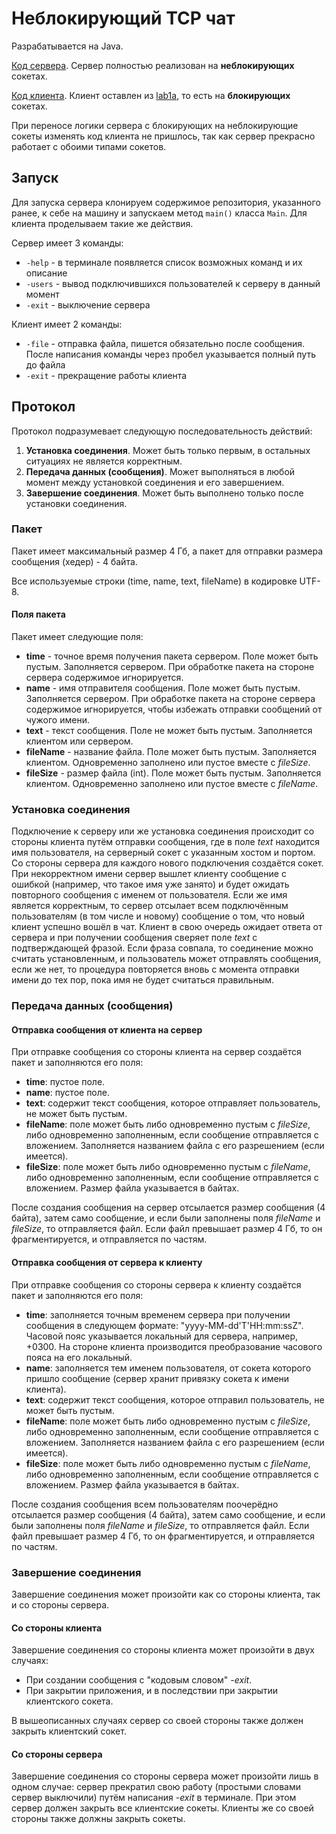 # Неблокирующий TCP чат

Разрабатывается на Java.

[Код сервера](https://github.com/alexnevskiy/ServerTCP/tree/non-blocking). Сервер полностью реализован на **неблокирующих** сокетах.

[Код клиента](https://github.com/alexnevskiy/ClientTCP/tree/non-blocking). Клиент оставлен из [lab1a](https://github.com/alexnevskiy/ClientTCP), то есть на **блокирующих** сокетах.

При переносе логики сервера с блокирующих на неблокирующие сокеты изменять код клиента не пришлось, так как сервер прекрасно работает с обоими типами сокетов.

## Запуск

Для запуска сервера клонируем содержимое репозитория, указанного ранее, к себе на машину и запускаем метод `main()` класса `Main`. Для клиента проделываем такие же действия.

Сервер имеет 3 команды:

- `-help` - в терминале появляется список возможных команд и их описание
- `-users` - вывод подключившихся пользователей к серверу в данный момент
- `-exit` - выключение сервера

Клиент имеет 2 команды:

- `-file` - отправка файла, пишется обязательно после сообщения. После написания команды через пробел указывается полный путь до файла
- `-exit` - прекращение работы клиента

## Протокол

Протокол подразумевает следующую последовательность действий:

1. **Установка соединения**. Может быть только первым, в остальных ситуациях не является корректным.
2. **Передача данных (сообщения)**. Может выполняться в любой момент между установкой соединения и его завершением.
3. **Завершение соединения**. Может быть выполнено только после установки соединения.

### Пакет

Пакет имеет максимальный размер 4 Гб, а пакет для отправки размера сообщения (хедер) - 4 байта.

Все используемые строки (time, name, text, fileName) в кодировке UTF-8.

#### Поля пакета

Пакет имеет следующие поля:

- **time** - точное время получения пакета сервером. Поле может быть пустым. Заполняется сервером. При обработке пакета на стороне сервера содержимое игнорируется.
- **name** - имя отправителя сообщения. Поле может быть пустым. Заполняется сервером. При обработке пакета на стороне сервера содержимое игнорируется, чтобы избежать отправки сообщений от чужого имени.
- **text** - текст сообщения. Поле не может быть пустым. Заполняется клиентом или сервером.
- **fileName** - название файла. Поле может быть пустым. Заполняется клиентом. Одновременно заполнено или пустое вместе с *fileSize*.
- **fileSize** - размер файла (int). Поле может быть пустым. Заполняется клиентом. Одновременно заполнено или пустое вместе с *fileName*.

### Установка соединения

Подключение к серверу или же установка соединения происходит со стороны клиента путём отправки сообщения, где в поле *text* находится имя пользователя, на серверный сокет с указанным хостом и портом. Со стороны сервера для каждого нового подключения создаётся сокет. При некорректном имени сервер вышлет клиенту сообщение с ошибкой (например, что такое имя уже занято) и будет ожидать повторного сообщения с именем от пользователя. Если же имя является корректным, то сервер отсылает всем подключённым пользователям (в том числе и новому) сообщение о том, что новый клиент успешно вошёл в чат. Клиент в свою очередь ожидает ответа от сервера и при получении сообщения сверяет поле *text* c подтверждающей фразой. Если фраза совпала, то соединение можно считать установленным, и пользователь может отправлять сообщения, если же нет, то процедура повторяется вновь с момента отправки имени до тех пор, пока имя не будет считаться правильным.

### Передача данных (сообщения)

#### Отправка сообщения от клиента на сервер

При отправке сообщения со стороны клиента на сервер создаётся пакет и заполняются его поля:

- **time**: пустое поле.
- **name**: пустое поле.
- **text**: содержит текст сообщения, которое отправляет пользователь, не может быть пустым.
- **fileName**: поле может быть либо одновременно пустым с *fileSize*, либо одновременно заполненным, если сообщение отправляется с вложением. Заполняется названием файла с его разрешением (если имеется).
- **fileSize**: поле может быть либо одновременно пустым с *fileName*, либо одновременно заполненным, если сообщение отправляется с вложением. Размер файла указывается в байтах.

После создания сообщения на сервер отсылается размер сообщения (4 байта), затем само сообщение, и если были заполнены поля *fileName* и *fileSize*, то отправляется файл. Если файл превышает размер 4 Гб, то он фрагментируется, и отправляется по частям.

#### Отправка сообщения от сервера к клиенту

При отправке сообщения со стороны сервера к клиенту создаётся пакет и заполняются его поля:

- **time**: заполняется точным временем сервера при получении сообщения в следующем формате: "yyyy-MM-dd'T'HH:mm:ssZ". Часовой пояс указывается локальный для сервера, например, +0300. На стороне клиента производится преобразование часового пояса на его локальный.
- **name**: заполняется тем именем пользователя, от сокета которого пришло сообщение (сервер хранит привязку сокета к имени клиента).
- **text**: содержит текст сообщения, которое отправил пользователь, не может быть пустым.
- **fileName**: поле может быть либо одновременно пустым с *fileSize*, либо одновременно заполненным, если сообщение отправляется с вложением. Заполняется названием файла с его разрешением (если имеется).
- **fileSize**: поле может быть либо одновременно пустым с *fileName*, либо одновременно заполненным, если сообщение отправляется с вложением. Размер файла указывается в байтах.

После создания сообщения всем пользователям поочерёдно отсылается размер сообщения (4 байта), затем само сообщение, и если были заполнены поля *fileName* и *fileSize*, то отправляется файл. Если файл превышает размер 4 Гб, то он фрагментируется, и отправляется по частям.

### Завершение соединения

Завершение соединения может произойти как со стороны клиента, так и со стороны сервера.

#### Со стороны клиента

Завершение соединения со стороны клиента может произойти в двух случаях:

- При создании сообщения с "кодовым словом" *-exit*.
- При закрытии приложения, и в последствии при закрытии клиентского сокета.

В вышеописанных случаях сервер со своей стороны также должен закрыть клиентский сокет.

#### Со стороны сервера

Завершение соединения со стороны сервера может произойти лишь в одном случае: сервер прекратил свою работу (простыми словами сервер выключили) путём написания *-exit* в терминале. При этом сервер должен закрыть все клиентские сокеты. Клиенты же со своей стороны также должны закрыть сокеты.